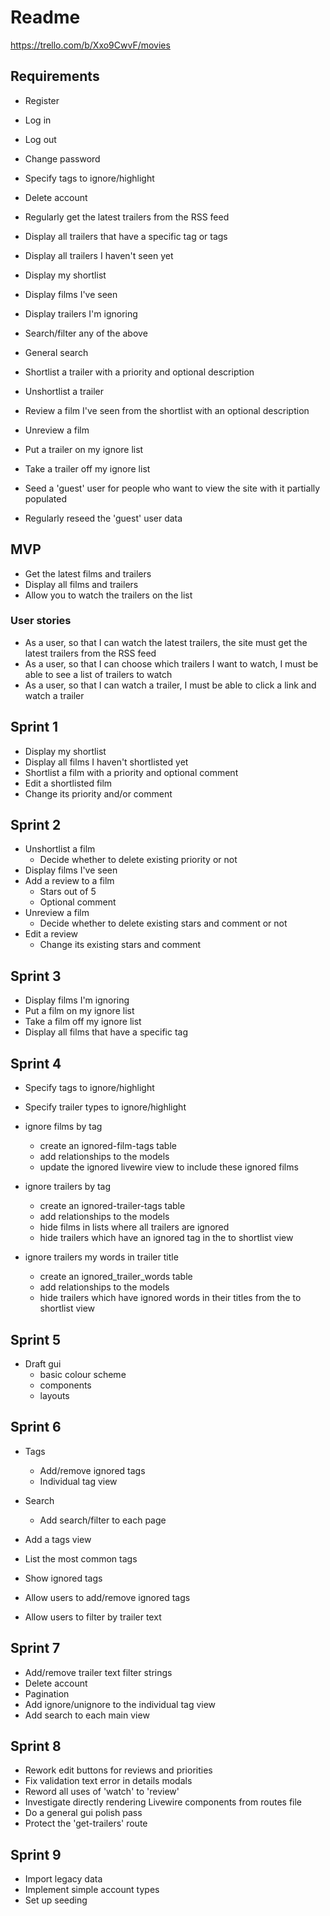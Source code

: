 # Readme

https://trello.com/b/Xxo9CwvF/movies

## Requirements

-   Register
-   Log in
-   Log out
-   Change password
-   Specify tags to ignore/highlight
-   Delete account

-   Regularly get the latest trailers from the RSS feed

-   Display all trailers that have a specific tag or tags
-   Display all trailers I haven't seen yet
-   Display my shortlist
-   Display films I've seen
-   Display trailers I'm ignoring
-   Search/filter any of the above

-   General search

-   Shortlist a trailer with a priority and optional description
-   Unshortlist a trailer
-   Review a film I've seen from the shortlist with an optional description
-   Unreview a film
-   Put a trailer on my ignore list
-   Take a trailer off my ignore list

-   Seed a 'guest' user for people who want to view the site with it partially populated
-   Regularly reseed the 'guest' user data

## MVP

-   Get the latest films and trailers
-   Display all films and trailers
-   Allow you to watch the trailers on the list

### User stories

-   As a user, so that I can watch the latest trailers, the site must get the latest trailers from the RSS feed
-   As a user, so that I can choose which trailers I want to watch, I must be able to see a list of trailers to watch
-   As a user, so that I can watch a trailer, I must be able to click a link and watch a trailer

## Sprint 1

-   Display my shortlist
-   Display all films I haven't shortlisted yet
-   Shortlist a film with a priority and optional comment
-   Edit a shortlisted film
  - Change its priority and/or comment

## Sprint 2

- Unshortlist a film
  - Decide whether to delete existing priority or not
- Display films I've seen
- Add a review to a film
  - Stars out of 5
  - Optional comment
- Unreview a film
  - Decide whether to delete existing stars and comment or not
- Edit a review
  - Change its existing stars and comment

## Sprint 3

-   Display films I'm ignoring
-   Put a film on my ignore list
-   Take a film off my ignore list
-   Display all films that have a specific tag

## Sprint 4
-   Specify tags to ignore/highlight
-   Specify trailer types to ignore/highlight

- ignore films by tag
  - create an ignored-film-tags table
  - add relationships to the models
  - update the ignored livewire view to include these ignored films

- ignore trailers by tag
  - create an ignored-trailer-tags table
  - add relationships to the models
  - hide films in lists where all trailers are ignored
  - hide trailers which have an ignored tag in the to shortlist view

- ignore trailers my words in trailer title
  - create an ignored_trailer_words table
  - add relationships to the models
  - hide trailers which have ignored words in their titles from the to shortlist view

## Sprint 5
- Draft gui
  - basic colour scheme
  - components
  - layouts

## Sprint 6
- Tags
  - Add/remove ignored tags
  - Individual tag view
- Search
  - Add search/filter to each page

- Add a tags view
- List the most common tags
- Show ignored tags
- Allow users to add/remove ignored tags
- Allow users to filter by trailer text

## Sprint 7
- Add/remove trailer text filter strings
- Delete account
- Pagination
- Add ignore/unignore to the individual tag view
- Add search to each main view

## Sprint 8
- Rework edit buttons for reviews and priorities
- Fix validation text error in details modals
- Reword all uses of 'watch' to 'review'
- Investigate directly rendering Livewire components from routes file
- Do a general gui polish pass
- Protect the 'get-trailers' route

## Sprint 9
- Import legacy data
- Implement simple account types
- Set up seeding
